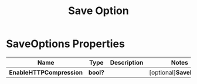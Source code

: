﻿---
title: Save Option
second_title: Aspose.Cells Cloud Documen
linktitle: Save option
type: docs
url: /ar/save-options/
keywords: Workbook save options
description: Aspose.Cells Cloud REST API support get excel files to kinds of format files. SDK support kinds of development languages. They include Android, C#, Go, Java, NodeJS, Perl, PHP, Python, Ruby, and swift
weight: 79
---
# SaveOptions Properties

Name | Type | Description | Notes
------------ | ------------- | ------------- | -------------
**EnableHTTPCompression** | **bool?** |  | [optional]**SaveFormat** | **string** |  | [optional]**ClearData** | **bool?** | Make the workbook empty after saving the file. | [optional]**CachedFileFolder** | **string** | The cached file folder is used to store some large data. | [optional]**ValidateMergedAreas** | **bool?** | Indicates whether validate merged areas before saving the file. The default value is false.              | [optional]**RefreshChartCache** | **bool?** |  | [optional]**CreateDirectory** | **bool?** | If true and the directory does not exist, the directory will be automatically created before saving the file.              | [optional]**SortNames** | **bool?** |  | [optional]